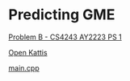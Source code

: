 # Predicting GME

[Problem B - CS4243 AY2223 PS 1](https://nus.kattis.com/courses/CS4234/CS4234_S1_AY2223/assignments/vzfvms/problems/predictinggme)

[Open Kattis](https://open.kattis.com/problems/predictinggme)

[main.cpp](./main.cpp)